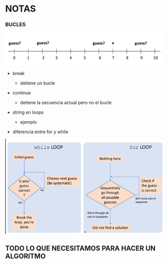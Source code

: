# NOTAS

### BUCLES

![img-rect](./../img/img-rect.png)

- break
    - detiene un bucle

- continue
    - detiene la secuencia actual pero no el bucle

- string en loops
    - ejemplo

- diferencia entre for y while 

![alt text](./../img/forvswhile.png)

## TODO LO QUE NECESITAMOS PARA HACER UN ALGORITMO
